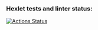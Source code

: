 ### Hexlet tests and linter status:
[![Actions Status](https://github.com/daniscoder/frontend-project-46/actions/workflows/hexlet-check.yml/badge.svg)](https://github.com/daniscoder/frontend-project-46/actions)